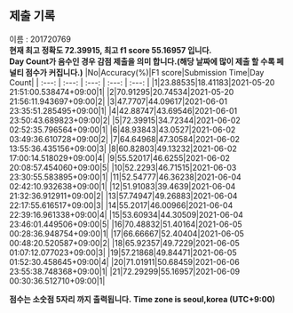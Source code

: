 


  
## 제출 기록  
이름 : 201720769  
**현재 최고 정확도 72.39915, 최고 f1 score 55.16957 입니다.**  
**Day Count가 음수인 경우 감점 제출을 의미 합니다.(해당 날짜에 많이 제출 할 수록 페널티 점수가 커집니다.)**
|No|Accuracy(%)|F1 score|Submission Time|Day Count|
| :---: | :---: | :---: | :---: | :---: |
|1|23.88535|18.41183|2021-05-20 21:51:00.538474+09:00|1|
|2|70.91295|20.74534|2021-05-20 21:56:11.943697+09:00|2|
|3|47.7707|44.09617|2021-06-01 23:35:51.285495+09:00|1|
|4|42.88747|43.69546|2021-06-01 23:50:43.689823+09:00|2|
|5|72.39915|34.72344|2021-06-02 02:52:35.796564+09:00|1|
|6|48.93843|43.0527|2021-06-02 03:49:36.610728+09:00|2|
|7|64.64968|47.30584|2021-06-02 13:55:36.435156+09:00|3|
|8|60.82803|49.13232|2021-06-02 17:00:14.518029+09:00|4|
|9|55.52017|46.6255|2021-06-02 20:08:57.454060+09:00|5|
|10|52.2293|46.71515|2021-06-03 23:30:55.583895+09:00|1|
|11|52.54777|46.36238|2021-06-04 02:42:10.932638+09:00|1|
|12|51.91083|39.4639|2021-06-04 21:32:36.912911+09:00|2|
|13|57.74947|49.26883|2021-06-04 22:17:55.616517+09:00|3|
|14|55.2017|46.00966|2021-06-04 22:39:16.961338+09:00|4|
|15|53.60934|44.30509|2021-06-04 23:46:01.449506+09:00|5|
|16|70.48832|51.40164|2021-06-05 00:28:36.948754+09:00|1|
|17|66.66667|52.40404|2021-06-05 00:48:20.520587+09:00|2|
|18|65.92357|49.7229|2021-06-05 01:07:12.077023+09:00|3|
|19|57.21868|49.84471|2021-06-05 01:52:30.458645+09:00|4|
|20|71.01911|50.68459|2021-06-06 23:55:38.748368+09:00|1|
|21|72.29299|55.16957|2021-06-09 00:30:36.512710+09:00|1|


**점수는 소숫점 5자리 까지 출력됩니다.**
**Time zone is seoul,korea (UTC+9:00)**
